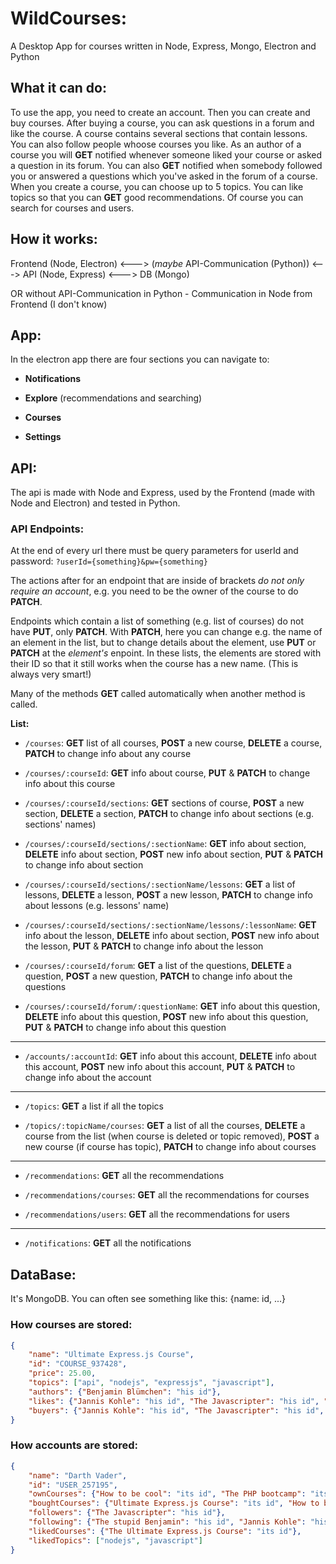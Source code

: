 # WildCourses:

A Desktop App for courses written in Node, Express, Mongo, Electron and Python

## What it can do:

To use the app, you need to create an account. Then you can create and buy courses.
After buying a course, you can ask questions in a forum and like the course.
A course contains several sections that contain lessons. You can also follow people
whoose courses you like. As an author of a course you will **GET** notified whenever
someone liked your course or asked a question in its forum. You can also **GET** notified
when somebody followed you or answered a questions which you've asked in the forum of a course.
When you create a course, you can choose up to 5 topics. You can like topics so that you
can **GET** good recommendations. Of course you can search for courses and users.

## How it works:

Frontend (Node, Electron) <---> (*maybe* API-Communication (Python)) <---> API (Node, Express) <---> DB (Mongo)

OR without API-Communication in Python - Communication in Node from Frontend (I don't know)

## App:

In the electron app there are four sections you can navigate to:

- **Notifications**

- **Explore** (recommendations and searching)

- **Courses**

- **Settings**

## API:

The api is made with Node and Express, used by the Frontend (made with Node and Electron) and tested in Python.

### API Endpoints:

At the end of every url there must be query parameters for userId and password: ```?userId={something}&pw={something}```

The actions after for an endpoint that are inside of brackets *do not only require an
account*, e.g. you need to be the owner of the course to do **PATCH**.

Endpoints which contain a list of something (e.g. list of courses) do not have **PUT**, only
**PATCH**. With **PATCH**, here you can change e.g. the name of an element in the list, but to change
details about the element, use **PUT** or **PATCH** at the *element's* enpoint. In these lists, the elements
are stored with their ID so that it still works when the course has a new name. (This is always very smart!)

Many of the methods **GET** called automatically when another method is called.

**List:**

- ```/courses```: **GET** list of all courses, **POST** a new course, **DELETE** a course, **PATCH** to change info about any course

- ```/courses/:courseId```: **GET** info about course, **PUT** & **PATCH** to change info about this course

- ```/courses/:courseId/sections```: **GET** sections of course, **POST** a new section, **DELETE** a section, **PATCH** to change info about sections (e.g. sections' names)

- ```/courses/:courseId/sections/:sectionName```: **GET** info about section, **DELETE** info about section, **POST** new info about section, **PUT** & **PATCH** to change info about section

- ```/courses/:courseId/sections/:sectionName/lessons```: **GET** a list of lessons, **DELETE** a lesson, **POST** a new lesson, **PATCH** to change info about lessons (e.g. lessons' name)

- ```/courses/:courseId/sections/:sectionName/lessons/:lessonName```: **GET** info about the lesson, **DELETE** info about section, **POST** new info about the lesson, **PUT** & **PATCH** to change info about the lesson

- ```/courses/:courseId/forum```: **GET** a list of the questions, **DELETE** a question, **POST** a new question, **PATCH** to change info about the questions

- ```/courses/:courseId/forum/:questionName```: **GET** info about this question, **DELETE** info about this question, **POST** new info about this question, **PUT** & **PATCH** to change info about this question

-----------

- ```/accounts/:accountId```: **GET** info about this account, **DELETE** info about this account, **POST** new info about this account, **PUT** & **PATCH** to change info about the account

-----------

- ```/topics```: **GET** a list if all the topics

- ```/topics/:topicName/courses```: **GET** a list of all the courses, **DELETE** a course from the list (when course is deleted or topic removed), **POST** a new course (if course has topic), **PATCH** to change info about courses

-----------

- ```/recommendations```: **GET** all the recommendations

- ```/recommendations/courses```: **GET** all the recommendations for courses

- ```/recommendations/users```: **GET** all the recommendations for users

-----------

- ```/notifications```: **GET** all the notifications

## DataBase:

It's MongoDB. You can often see something like this: {name: id, ...}

### How courses are stored:

```json
{
    "name": "Ultimate Express.js Course",
    "id": "COURSE_937428",
    "price": 25.00,
    "topics": ["api", "nodejs", "expressjs", "javascript"],
    "authors": {"Benjamin Blümchen": "his id"},
    "likes": {"Jannis Kohle": "his id", "The Javascripter": "his id", "Darth Vader": "his id"},
    "buyers": {"Jannis Kohle": "his id", "The Javascripter": "his id", "Darth Vader": "his id", "The Javascript Hater": "his id", "The stupid Benjamin": "his id"}
}
```

### How accounts are stored:

```json
{
    "name": "Darth Vader",
    "id": "USER_257195",
    "ownCourses": {"How to be cool": "its id", "The PHP bootcamp": "its id"},
    "boughtCourses": {"Ultimate Express.js Course": "its id", "How to become smart": "its id"},
    "followers": {"The Javascripter": "his id"},
    "following": {"The stupid Benjamin": "his id", "Jannis Kohle": "his id"},
    "likedCourses": {"The Ultimate Express.js Course": "its id"},
    "likedTopics": ["nodejs", "javascript"]
}
```
